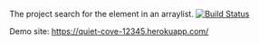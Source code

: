 The project search for the element in an arraylist.
[![Build Status](https://travis-ci.org/mustafatozluoglu/myDemoApp.svg?branch=master)](https://travis-ci.org/mustafatozluoglu/myDemoApp)

Demo site: https://quiet-cove-12345.herokuapp.com/
